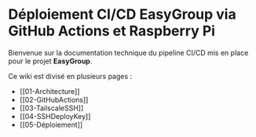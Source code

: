 # Déploiement CI/CD EasyGroup via GitHub Actions et Raspberry Pi

Bienvenue sur la documentation technique du pipeline CI/CD mis en place pour le projet **EasyGroup**.

Ce wiki est divisé en plusieurs pages :
- [[01-Architecture]]
- [[02-GitHubActions]]
- [[03-TailscaleSSH]]
- [[04-SSHDeployKey]]
- [[05-Déploiement]]
